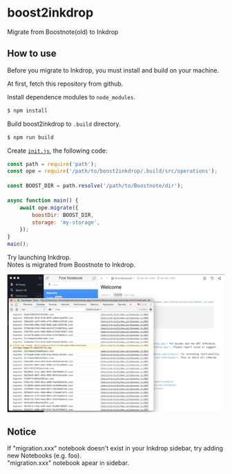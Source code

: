# boost2inkdrop

Migrate from Boostnote(old) to Inkdrop

## How to use

Before you migrate to Inkdrop, you must install and build on your machine.

At first, fetch this repository from github.

Install dependence modules to `node_modules`.

```sh
$ npm install
```

Build boost2inkdrop to `.build` directory.

```sh
$ npm run build
```

Create [`init.js`](https://docs.inkdrop.app/manual/the-init-file), the following code:

```js:init.js
const path = require('path');
const ope = require('/path/to/boost2inkdrop/.build/src/operations');

const BOOST_DIR = path.resolve('/path/to/Boostnote/dir');

async function main() {
    await ope.migrate({
        boostDir: BOOST_DIR,
        storage: 'my-storage',
    });
}
main();
```

Try launching Inkdrop.  
Notes is migrated from Boostnote to Inkdrop.  

![screenshot](https://raw.githubusercontent.com/nyo-kichi/boost2inkdrop/master/docs/inkdrop-migration.png)

## Notice

If "migration.xxx" notebook doesn't exist in your Inkdrop sidebar, try adding new Notebooks (e.g. foo).  
"migration.xxx" notebook apear in sidebar.
